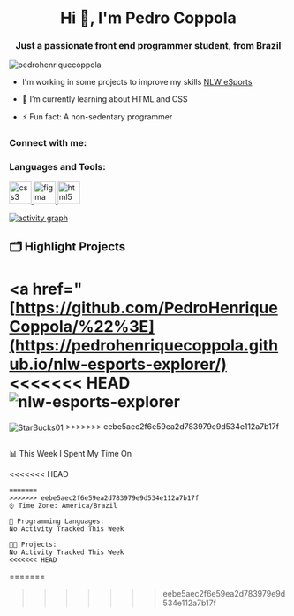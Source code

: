 <h1 align="center">Hi 👋, I'm Pedro Coppola</h1>
<h3 align="center">Just a passionate front end programmer student, from Brazil</h3>

<p align="left"> <img src="https://komarev.com/ghpvc/?username=pedrohenriquecoppola&label=Profile%20views&color=0e75b6&style=flat" alt="pedrohenriquecoppola" /> </p>

<p align="left"> <a href="https://github.com/ryo-ma/github-profile-trophy%22%3E<img src="https://github-profile-trophy.vercel.app/?username=pedrohenriquecoppola" alt="pedrohenriquecoppola" /></a> </p>

- I'm working in some projects to improve my skills [NLW eSports](https://pedrohenriquecoppola.github.io/nlw-esports-explorer/)

- 🌱 I’m currently learning about HTML and CSS

- ⚡ Fun fact: A non-sedentary programmer

<h3 align="left">Connect with me:</h3>
<p align="left">
</p>

<h3 align="left">Languages and Tools:</h3>
<p align="left"> <a href="https://www.w3schools.com/css/" target="_blank" rel="noreferrer"> <img src="https://cdn.jsdelivr.net/gh/devicons/devicon/icons/css3/css3-plain.svg" alt="css3" width="40" height="40"/> </a> <a href="https://www.figma.com/" target="_blank" rel="noreferrer"> <img src="https://cdn.jsdelivr.net/gh/devicons/devicon/icons/figma/figma-original.svg" alt="figma" width="40" height="40"/> </a> <a href="https://www.w3.org/html/" target="_blank" rel="noreferrer"> <img src="https://cdn.jsdelivr.net/gh/devicons/devicon/icons/html5/html5-plain.svg" alt="html5" width="40" height="40"/> </a> </p>

[![activity graph](https://activity-graph.herokuapp.com/graph?username=PedroHenriqueCoppola&custom_title=Coppola%20activity%20graph&theme=dracula&hide_border=true)](https://github.com/ashutosh00710/github-readme-activity-graph)


## 🗂️ Highlight Projects

<a href="[https://github.com/PedroHenriqueCoppola/%22%3E](https://pedrohenriquecoppola.github.io/nlw-esports-explorer/)
<<<<<<< HEAD
  <img align="center" src="https://github-readme-stats.vercel.app/api/pin/?username=PedroHenriqueCoppola&repo=nlw-esports-explorer&show_icons=true&line_height=27&title_color=6aa6f8&text_color=8a919a&icon_color=6aa6f8&bg_color=22272e" alt="nlw-esports-explorer" />
=======
  <img align="center" src="https://github-readme-stats.vercel.app/api/pin/?username=PedroHenriqueCoppola&repo=starbucks01&show_icons=true&line_height=27&title_color=6aa6f8&text_color=8a919a&icon_color=6aa6f8&bg_color=22272e" alt="StarBucks01" />
>>>>>>> eebe5aec2f6e59ea2d783979e9d534e112a7b17f
</a>

## 
📊 This Week I Spent My Time On

<<<<<<< HEAD
``` text
=======
>>>>>>> eebe5aec2f6e59ea2d783979e9d534e112a7b17f
⌚︎ Time Zone: America/Brazil

💬 Programming Languages: 
No Activity Tracked This Week

🐱‍💻 Projects: 
No Activity Tracked This Week
<<<<<<< HEAD
``` 
=======


>>>>>>> eebe5aec2f6e59ea2d783979e9d534e112a7b17f

<p align="center">
  <img src="https://capsule-render.vercel.app/api?type=waving&color=gradient&height=60&section=footer%22/%3E
</p>
